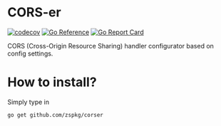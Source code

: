# CORS-er
[![codecov](https://codecov.io/github/zspkg/corser/branch/main/graph/badge.svg?token=XvCBoUunHv)](https://codecov.io/github/zspkg/corser)
[![Go Reference](https://pkg.go.dev/badge/github.com/zspkg/corser.svg)](https://pkg.go.dev/github.com/zspkg/corser)
[![Go Report Card](https://goreportcard.com/badge/github.com/zspkg/corser)](https://goreportcard.com/report/github.com/zspkg/corser)

CORS (Cross-Origin Resource Sharing) handler configurator based on config settings.

# How to install?
Simply type in
```bash
go get github.com/zspkg/corser
```
